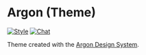 # Argon (Theme)

[![Style](https://github.styleci.io/repos/270145790/shield)](https://github.styleci.io/repos/270145790)
[![Chat](https://img.shields.io/discord/625774284823986183?color=7289da&label=Discord&logo=discord&logoColor=fff&style=flat-square)](https://azuriom.com/discord)

Theme created with the [Argon Design System](https://www.creative-tim.com/product/argon-design-system).
